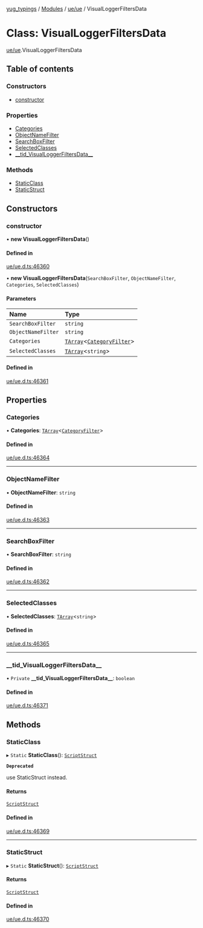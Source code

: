 [yug_typings](../README.md) / [Modules](../modules.md) / [ue/ue](../modules/ue_ue.md) / VisualLoggerFiltersData

# Class: VisualLoggerFiltersData

[ue/ue](../modules/ue_ue.md).VisualLoggerFiltersData

## Table of contents

### Constructors

- [constructor](ue_ue.VisualLoggerFiltersData.md#constructor)

### Properties

- [Categories](ue_ue.VisualLoggerFiltersData.md#categories)
- [ObjectNameFilter](ue_ue.VisualLoggerFiltersData.md#objectnamefilter)
- [SearchBoxFilter](ue_ue.VisualLoggerFiltersData.md#searchboxfilter)
- [SelectedClasses](ue_ue.VisualLoggerFiltersData.md#selectedclasses)
- [\_\_tid\_VisualLoggerFiltersData\_\_](ue_ue.VisualLoggerFiltersData.md#__tid_visualloggerfiltersdata__)

### Methods

- [StaticClass](ue_ue.VisualLoggerFiltersData.md#staticclass)
- [StaticStruct](ue_ue.VisualLoggerFiltersData.md#staticstruct)

## Constructors

### constructor

• **new VisualLoggerFiltersData**()

#### Defined in

[ue/ue.d.ts:46360](https://github.com/YugMetaverse/yug_typings/blob/b7d9b19/ue/ue.d.ts#L46360)

• **new VisualLoggerFiltersData**(`SearchBoxFilter`, `ObjectNameFilter`, `Categories`, `SelectedClasses`)

#### Parameters

| Name | Type |
| :------ | :------ |
| `SearchBoxFilter` | `string` |
| `ObjectNameFilter` | `string` |
| `Categories` | [`TArray`](../interfaces/ue_puerts.TArray.md)<[`CategoryFilter`](ue_ue.CategoryFilter.md)\> |
| `SelectedClasses` | [`TArray`](../interfaces/ue_puerts.TArray.md)<`string`\> |

#### Defined in

[ue/ue.d.ts:46361](https://github.com/YugMetaverse/yug_typings/blob/b7d9b19/ue/ue.d.ts#L46361)

## Properties

### Categories

• **Categories**: [`TArray`](../interfaces/ue_puerts.TArray.md)<[`CategoryFilter`](ue_ue.CategoryFilter.md)\>

#### Defined in

[ue/ue.d.ts:46364](https://github.com/YugMetaverse/yug_typings/blob/b7d9b19/ue/ue.d.ts#L46364)

___

### ObjectNameFilter

• **ObjectNameFilter**: `string`

#### Defined in

[ue/ue.d.ts:46363](https://github.com/YugMetaverse/yug_typings/blob/b7d9b19/ue/ue.d.ts#L46363)

___

### SearchBoxFilter

• **SearchBoxFilter**: `string`

#### Defined in

[ue/ue.d.ts:46362](https://github.com/YugMetaverse/yug_typings/blob/b7d9b19/ue/ue.d.ts#L46362)

___

### SelectedClasses

• **SelectedClasses**: [`TArray`](../interfaces/ue_puerts.TArray.md)<`string`\>

#### Defined in

[ue/ue.d.ts:46365](https://github.com/YugMetaverse/yug_typings/blob/b7d9b19/ue/ue.d.ts#L46365)

___

### \_\_tid\_VisualLoggerFiltersData\_\_

• `Private` **\_\_tid\_VisualLoggerFiltersData\_\_**: `boolean`

#### Defined in

[ue/ue.d.ts:46371](https://github.com/YugMetaverse/yug_typings/blob/b7d9b19/ue/ue.d.ts#L46371)

## Methods

### StaticClass

▸ `Static` **StaticClass**(): [`ScriptStruct`](ue_ue.ScriptStruct.md)

**`Deprecated`**

use StaticStruct instead.

#### Returns

[`ScriptStruct`](ue_ue.ScriptStruct.md)

#### Defined in

[ue/ue.d.ts:46369](https://github.com/YugMetaverse/yug_typings/blob/b7d9b19/ue/ue.d.ts#L46369)

___

### StaticStruct

▸ `Static` **StaticStruct**(): [`ScriptStruct`](ue_ue.ScriptStruct.md)

#### Returns

[`ScriptStruct`](ue_ue.ScriptStruct.md)

#### Defined in

[ue/ue.d.ts:46370](https://github.com/YugMetaverse/yug_typings/blob/b7d9b19/ue/ue.d.ts#L46370)

